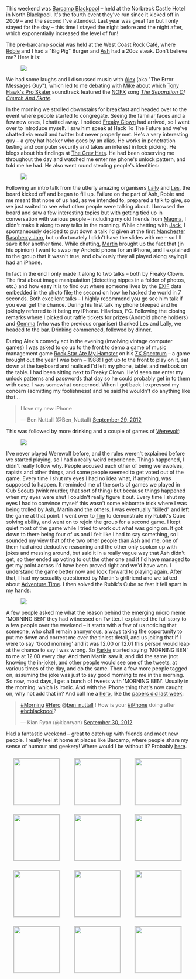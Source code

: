 This weekend was [Barcamp Blackpool](http://barcampblackpool.com/) – held at the Norbreck Castle
Hotel in North Blackpool. It's the fourth event they've run since it kicked off in 2009 – and the
second I've attended. Last year was great fun but I only stayed for the day – this time I stayed the
night before and the night after, which exponentially increased the level of fun!

The pre-barcamp social was held at the West Coast Rock Café, where
[Robie](http://twitter.com/robiebasak) and I had a "Big Pig" Burger and
[Ash](http://twitter.com/wisemonkeyash) had a 20oz steak. Don't believe me? Here it is:

<figure class="wp-block-image">
<img src="images/reobm.jpg" />
</figure>

We had some laughs and I discussed music with [Alex](http://twitter.com/alexturgid) (aka "The Error
Messages Guy"), which led to me debating with [Mike](http://twitter.com/mheap) about which [Tony
Hawk's Pro Skater](http://en.wikipedia.org/wiki/Tony_Hawk_(series)) soundtrack featured the
[NOFX](http://en.wikipedia.org/wiki/NOFX) song *[The Separation Of Church And
Skate](http://www.youtube.com/watch?v=krZyeldj7tQ).*

In the morning we strolled downstairs for breakfast and headed over to the event where people
started to congregate. Seeing the familiar faces and a few new ones, I chatted away. I noticed
[Freaky Clown](http://twitter.com/__FreakyClown__) had arrived, so I went over to introduce myself.
I saw him speak at Hack To The Future and we've chatted via email and twitter but never properly
met. He's a very interesting guy – a grey hat hacker who goes by an alias. He works in penetration
testing and computer security and takes an interest in lock picking. He blogs about his findings at
[The Grey Hats](http://thegreyhats.blogspot.co.uk/). He had been observing me throughout the day and
watched me enter my phone's unlock pattern, and told me he had. He also went round stealing people's
identities:

<figure class="wp-block-image">
<img src="images/freakyclown.jpg" />
</figure>

Following an intro talk from the utterly amazing organisers [Lally](http://twitter.com/lallyd) and
[Les](http://twitter.com/biglesp), the board kicked off and began to fill up. Failure on the part of
Ash, Robie and me meant that none of us had, as we intended to, prepared a talk to give, so we just
waited to see what other people were talking about. I browsed the board and saw a few interesting
topics but with getting tied up in conversation with various people – including my old friends from
[Magma](http://twitter.com/magma_digital), I didn't make it along to any talks in the morning. While
chatting with [Jack](http://twitter.com/JackWeirdy), I spontaneously decided to put down a talk I'd
given at the first [Manchester Raspberry
Jam](https://bennuttall.com/manchester-raspberry-jam/ "Manchester Raspberry Jam"), but unfortunately
I didn't have the slides with me – so I'll save it for another time. While chatting,
[Martin](http://twitter.com/martinrue) brought up the fact that (in his opinion) I want to swap my
Android phone for an iPhone, and I explained to the group that it wasn't true, and obviously they
all played along saying I had an iPhone.

In fact in the end I only made it along to two talks – both by Freaky Clown. The first about image
manipulation (detecting nippes in a folder of photos, etc.) and how easy it is to find out where
someone lives by the [EXIF](http://en.wikipedia.org/wiki/Exchangeable_image_file_format) data
embedded in the photo file; the second on how he hacked the world in 7 seconds. Both excellent talks
– I highly recommend you go see him talk if you ever get the chance. During his first talk my phone
bleeped and he jokingly referred to it being my iPhone. Hilarious, FC. Following the closing remarks
where I picked out raffle tickets for prizes (Android phone holders) and
[Gemma](http://twitter.com/ruby_gem) (who was the previous organiser) thanked Les and Lally, we
headed to the bar. Drinking commenced, followed by dinner.

During Alex's comedy act in the evening (involving vintage computer games) I was asked to go up to
the front to demo a game of music management game [Rock Star Ate My
Hamster](http://en.wikipedia.org/wiki/Rock_Star_Ate_My_Hamster) on his [ZX
Spectrum](http://en.wikipedia.org/wiki/ZX_Spectrum) – a game brought out the year I was born – 1988!
I got up to the front to play on it, sat down at the keyboard and realised I'd left my phone, tablet
and netbook on the table. I had been sitting next to Freaky Clown. He'd seen me enter my unlock
patterns and passwords that day so he could probably get in to them with ease. I was somewhat
concerned. When I got back I expressed my concern (admitting my foolishness) and he said he wouldn't
do anything like that...

> I love my new iPhone
>
> — Ben Nuttall (@Ben_Nuttall) <a href="https://twitter.com/Ben_Nuttall/status/252139633759105024"
> data-datetime="2012-09-29T20:15:47+00:00">September 29, 2012</a>

This was followed by more drinking and a couple of games of [Werewolf](http://werewolv.es/):

<figure class="wp-block-image">
<img src="images/tyefy-1024x768.jpg" />
</figure>

I've never played Werewolf before, and the rules weren't explained before we started playing, so I
had a really weird experience. Things happened, I didn't really follow why. People accused each
other of being werewolves, rapists and other things, and some people seemed to get voted out of the
game. Every time I shut my eyes I had no idea what, if anything, was supposed to happen. It reminded
me of the sorts of games we played in Cub Scouts (wink murder, that sort of thing) but because
things happened when my eyes were shut I couldn't really figure it out. Every time I shut my eyes I
had to convince myself this wasn't some elaborate trick where I was being trolled by Ash, Martin and
the others. I was eventually "killed" and left the game at that point. I went over to
[Tim](http://twitter.com/timhastings) to demonstrate my Rubik's Cube solving ability, and went on to
rejoin the group for a second game. I kept quiet most of the game while I tried to work out what was
going on. It got down to there being four of us and I felt like I had to say something, so I sounded
my view that of the two other people than Ash and me, one of them had aired deductive reasoning and
the other only spoken up with jokes and messing around, but said it in a really vague way that Ash
didn't get, so they ended up voting to out the other one and if I'd have managed to get my point
across I'd have been proved right and we'd have won. I understand the game better now and look
forward to playing again. After that, I had my sexuality questioned by Martin's girlfriend and we
talked about [Adventure Time](http://en.wikipedia.org/wiki/Adventure_Time). I then solved the
Rubik's Cube so fast it fell apart in my hands:

<figure class="wp-block-image">
<img src="images/rubiks-cube.jpg" />
</figure>

A few people asked me what the reason behind the emerging micro meme 'MORNING BEN' they had
witnessed on Twitter. I explained the full story to a few people over the weekend – it starts with a
few of us noticing that someone, who shall remain anonymous, always taking the opportunity to put me
down and correct me over the tiniest detail, and us joking that if I were to say 'Good morning' and
it was 12.00 or 12.01 this person would leap at the chance to say I was wrong. So
[Farkie](http://twitter.com/farkie) started saying 'MORNING BEN' to me at 12.00 every day. And then
Martin saw it, and did the same (not knowing the in-joke), and other people would see one of the
tweets, at various times of the day, and do the same. Then a few more people tagged on, assuming the
joke was just to say good morning to me in the morning. So now, most days, I get a bunch of tweets
with 'MORNING BEN'. Usually in the morning, which is ironic. And with the iPhone thing that's now
caught on, why not add that in? And call me a
[hero](https://bennuttall.com/wp-content/uploads/2012/10/hero.jpg), like the [papers did last
week](https://bennuttall.com/hero-kayakers/ "Hero Kayakers Rescue Whitewater Dinghy Man"):

> [#Morning](https://twitter.com/search/%23Morning) [#Hero](https://twitter.com/search/%23Hero)
> @[ben_nuttall](https://twitter.com/ben_nuttall) ! How is your
> [#iPhone](https://twitter.com/search/%23iPhone) doing after
> [#bcblackpool](https://twitter.com/search/%23bcblackpool)?
>
> — Kian Ryan (@kianryan) <a href="https://twitter.com/kianryan/status/252319792659300352"
> data-datetime="2012-09-30T08:11:41+00:00">September 30, 2012</a>

Had a fantastic weekend – great to catch up with friends and meet new people. I really feel at home
at places like Barcamp, where people share my sense of humour and geekery! Where would I be without
it? Probably [here](http://www.youtube.com/watch?v=gWJIQm9qH-w).

<p>
<style type="text/css">
			#gallery-28 {
				margin: auto;
			}
			#gallery-28 .gallery-item {
				float: left;
				margin-top: 10px;
				text-align: center;
				width: 33%;
			}
			#gallery-28 img {
				border: 2px solid #cfcfcf;
			}
			#gallery-28 .gallery-caption {
				margin-left: 0;
			}
			/* see gallery_shortcode() in wp-includes/media.php */
		</style>
<div class="gallery galleryid-321 gallery-columns-3 gallery-size-thumbnail" id="gallery-28"><dl class="gallery-item">
<dt class="gallery-icon portrait">
<img alt="" class="attachment-thumbnail size-thumbnail" decoding="async" height="125" loading="lazy" sizes="auto, (max-width: 125px) 100vw, 125px" src="images/image_1272446197-125x125.jpg" width="125"/>
</dt></dl><dl class="gallery-item">
<dt class="gallery-icon landscape">
<img alt="" class="attachment-thumbnail size-thumbnail" decoding="async" height="125" loading="lazy" src="images/76086560-150x150.jpg" width="125"/>
</dt></dl><dl class="gallery-item">
<dt class="gallery-icon landscape">
<img alt="" class="attachment-thumbnail size-thumbnail" decoding="async" height="125" loading="lazy" src="images/ij6yz-150x150.jpg" width="125"/>
</dt></dl><br style="clear: both"/><dl class="gallery-item">
<dt class="gallery-icon landscape">
<img alt="" class="attachment-thumbnail size-thumbnail" decoding="async" height="125" loading="lazy" src="images/kdgch-150x150.jpg" width="125"/>
</dt></dl><dl class="gallery-item">
<dt class="gallery-icon landscape">
<img alt="" class="attachment-thumbnail size-thumbnail" decoding="async" height="125" loading="lazy" src="images/ohovyq-150x150.jpg" width="125"/>
</dt></dl><dl class="gallery-item">
<dt class="gallery-icon landscape">
<img alt="" class="attachment-thumbnail size-thumbnail" decoding="async" height="125" loading="lazy" src="images/reobm-150x150.jpg" width="125"/>
</dt></dl><br style="clear: both"/><dl class="gallery-item">
<dt class="gallery-icon landscape">
<img alt="" class="attachment-thumbnail size-thumbnail" decoding="async" height="125" loading="lazy" src="images/tyefy-150x150.jpg" width="125"/>
</dt></dl><dl class="gallery-item">
<dt class="gallery-icon portrait">
<img alt="" class="attachment-thumbnail size-thumbnail" decoding="async" height="125" loading="lazy" src="images/vdmtj-150x150.jpg" width="125"/>
</dt></dl><dl class="gallery-item">
<dt class="gallery-icon landscape">
<img alt="" class="attachment-thumbnail size-thumbnail" decoding="async" height="125" loading="lazy" src="images/2012-09-28-22.06.58-150x150.jpg" width="125"/>
</dt></dl><br style="clear: both"/><dl class="gallery-item">
<dt class="gallery-icon landscape">
<img alt="" class="attachment-thumbnail size-thumbnail" decoding="async" height="125" loading="lazy" src="images/2012-09-29-10.56.49-150x150.jpg" width="125"/>
</dt></dl><dl class="gallery-item">
<dt class="gallery-icon landscape">
<img alt="" class="attachment-thumbnail size-thumbnail" decoding="async" height="125" loading="lazy" src="images/2012-09-29-12.50.57-150x150.jpg" width="125"/>
</dt></dl><dl class="gallery-item">
<dt class="gallery-icon portrait">
<img alt="" class="attachment-thumbnail size-thumbnail" decoding="async" height="125" loading="lazy" src="images/2012-09-30-12.16.42-150x150.jpg" width="125"/>
</dt></dl>
<br style="clear: both"/>
</div>
</p>
